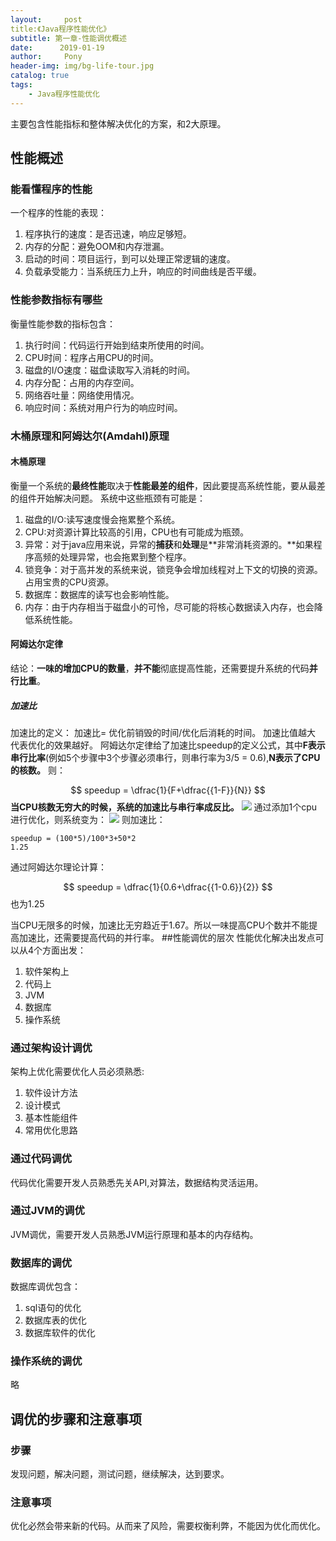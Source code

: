 ```yaml
---
layout:     post
title:《Java程序性能优化》
subtitle: 第一章-性能调优概述
date:      2019-01-19
author:     Pony
header-img: img/bg-life-tour.jpg
catalog: true
tags:
    - Java程序性能优化
---
```

主要包含性能指标和整体解决优化的方案，和2大原理。
## 性能概述
### 能看懂程序的性能
一个程序的性能的表现：
1. 程序执行的速度：是否迅速，响应足够短。
2. 内存的分配：避免OOM和内存泄漏。
3. 启动的时间：项目运行，到可以处理正常逻辑的速度。
4. 负载承受能力：当系统压力上升，响应的时间曲线是否平缓。


### 性能参数指标有哪些
衡量性能参数的指标包含：
1. 执行时间：代码运行开始到结束所使用的时间。
2. CPU时间：程序占用CPU的时间。
3. 磁盘的I/O速度：磁盘读取写入消耗的时间。
4. 内存分配：占用的内存空间。
5. 网络吞吐量：网络使用情况。
6. 响应时间：系统对用户行为的响应时间。

### 木桶原理和阿姆达尔(Amdahl)原理
#### 木桶原理
衡量一个系统的**最终性能**取决于**性能最差的组件**，因此要提高系统性能，要从最差的组件开始解决问题。
系统中这些瓶颈有可能是：
1. 磁盘的I/O:读写速度慢会拖累整个系统。
2. CPU:对资源计算比较高的引用，CPU也有可能成为瓶颈。
3. 异常：对于java应用来说，异常的**捕获**和**处理**是**非常消耗资源的。**如果程序高频的处理异常，也会拖累到整个程序。
4. 锁竞争：对于高并发的系统来说，锁竞争会增加线程对上下文的切换的资源。占用宝贵的CPU资源。
5. 数据库：数据库的读写也会影响性能。
6. 内存：由于内存相当于磁盘小的可怜，尽可能的将核心数据读入内存，也会降低系统性能。
#### 阿姆达尔定律
结论：**一味的增加CPU的数量**，**并不能**彻底提高性能，还需要提升系统的代码**并行比重**。
##### 加速比
加速比的定义：
加速比= 优化前销毁的时间/优化后消耗的时间。
加速比值越大 代表优化的效果越好。
阿姆达尔定律给了加速比speedup的定义公式，其中**F表示串行比率**(例如5个步骤中3个步骤必须串行，则串行率为3/5 = 0.6),**N表示了CPU的核数。**
则：

$$ speedup = \dfrac{1}{F+\dfrac{{1-F}}{N}} $$
**当CPU核数无穷大的时候，系统的加速比与串行率成反比。**
![](https://ws2.sinaimg.cn/large/006tNc79ly1fzbqvmdko1j30uw078dg6.jpg)
通过添加1个cpu进行优化，则系统变为：
![](https://ws2.sinaimg.cn/large/006tNc79ly1fzbqz2f508j30t006e74h.jpg)
则加速比：
```
speedup = (100*5)/100*3+50*2 
1.25
```
通过阿姆达尔理论计算：

$$ speedup = \dfrac{1}{0.6+\dfrac{{1-0.6}}{2}} $$
也为1.25

当CPU无限多的时候，加速比无穷趋近于1.67。所以一味提高CPU个数并不能提高加速比，还需要提高代码的并行率。
##性能调优的层次
性能优化解决出发点可以从4个方面出发：
1. 软件架构上
2. 代码上
3. JVM
4. 数据库
5. 操作系统


### 通过架构设计调优
架构上优化需要优化人员必须熟悉:
1. 软件设计方法
2. 设计模式
3. 基本性能组件
4. 常用优化思路


### 通过代码调优
代码优化需要开发人员熟悉先关API,对算法，数据结构灵活运用。

### 通过JVM的调优
JVM调优，需要开发人员熟悉JVM运行原理和基本的内存结构。

### 数据库的调优
数据库调优包含：
1. sql语句的优化
2. 数据库表的优化
3. 数据库软件的优化


### 操作系统的调优
略

## 调优的步骤和注意事项
### 步骤
发现问题，解决问题，测试问题，继续解决，达到要求。
### 注意事项
优化必然会带来新的代码。从而来了风险，需要权衡利弊，不能因为优化而优化。